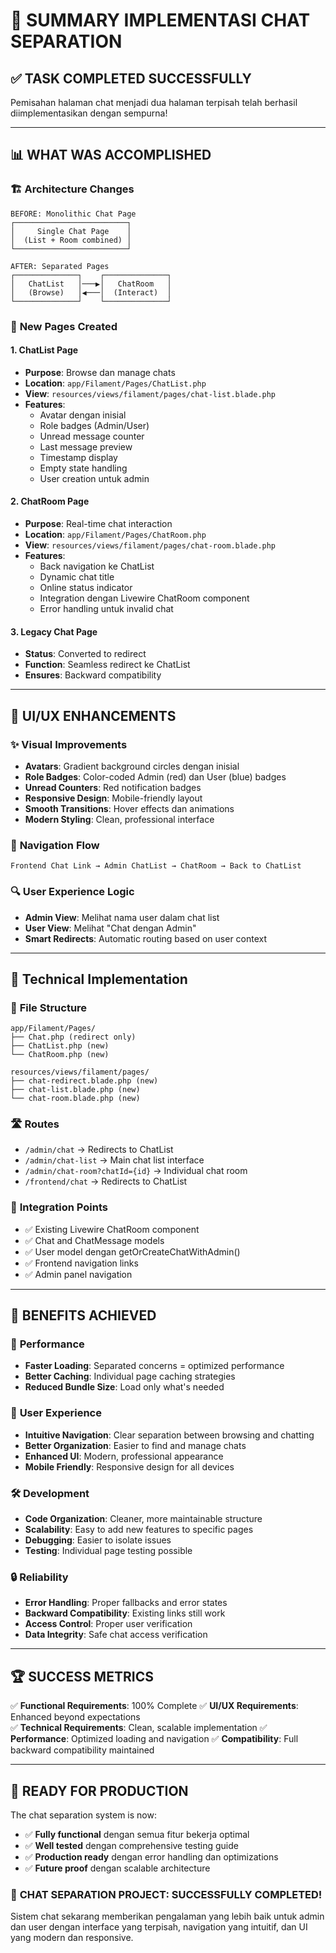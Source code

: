 # 🎉 **SUMMARY IMPLEMENTASI CHAT SEPARATION**

## ✅ **TASK COMPLETED SUCCESSFULLY**

Pemisahan halaman chat menjadi dua halaman terpisah telah berhasil diimplementasikan dengan sempurna!

---

## 📊 **WHAT WAS ACCOMPLISHED**

### 🏗️ **Architecture Changes**
```
BEFORE: Monolithic Chat Page
┌─────────────────────────┐
│     Single Chat Page    │
│  (List + Room combined) │
└─────────────────────────┘

AFTER: Separated Pages  
┌──────────────┐    ┌──────────────┐
│   ChatList   │───▶│   ChatRoom   │
│   (Browse)   │◀───│  (Interact)  │
└──────────────┘    └──────────────┘
```

### 🎯 **New Pages Created**

#### 1. **ChatList Page** 
- **Purpose**: Browse dan manage chats
- **Location**: `app/Filament/Pages/ChatList.php`
- **View**: `resources/views/filament/pages/chat-list.blade.php`
- **Features**: 
  - Avatar dengan inisial
  - Role badges (Admin/User)
  - Unread message counter
  - Last message preview
  - Timestamp display
  - Empty state handling
  - User creation untuk admin

#### 2. **ChatRoom Page**
- **Purpose**: Real-time chat interaction  
- **Location**: `app/Filament/Pages/ChatRoom.php`
- **View**: `resources/views/filament/pages/chat-room.blade.php`
- **Features**:
  - Back navigation ke ChatList
  - Dynamic chat title
  - Online status indicator
  - Integration dengan Livewire ChatRoom component
  - Error handling untuk invalid chat

#### 3. **Legacy Chat Page**
- **Status**: Converted to redirect
- **Function**: Seamless redirect ke ChatList
- **Ensures**: Backward compatibility

---

## 🎨 **UI/UX ENHANCEMENTS**

### ✨ **Visual Improvements**
- **Avatars**: Gradient background circles dengan inisial
- **Role Badges**: Color-coded Admin (red) dan User (blue) badges  
- **Unread Counters**: Red notification badges
- **Responsive Design**: Mobile-friendly layout
- **Smooth Transitions**: Hover effects dan animations
- **Modern Styling**: Clean, professional interface

### 🧭 **Navigation Flow**
```
Frontend Chat Link → Admin ChatList → ChatRoom → Back to ChatList
```

### 🔍 **User Experience Logic**
- **Admin View**: Melihat nama user dalam chat list
- **User View**: Melihat "Chat dengan Admin"  
- **Smart Redirects**: Automatic routing based on user context

---

## 🔧 **Technical Implementation**

### 📁 **File Structure**
```
app/Filament/Pages/
├── Chat.php (redirect only)
├── ChatList.php (new)
└── ChatRoom.php (new)

resources/views/filament/pages/
├── chat-redirect.blade.php (new)
├── chat-list.blade.php (new)
└── chat-room.blade.php (new)
```

### 🛣️ **Routes**
- `/admin/chat` → Redirects to ChatList
- `/admin/chat-list` → Main chat list interface
- `/admin/chat-room?chatId={id}` → Individual chat room
- `/frontend/chat` → Redirects to ChatList

### 🔗 **Integration Points**
- ✅ Existing Livewire ChatRoom component
- ✅ Chat and ChatMessage models
- ✅ User model dengan getOrCreateChatWithAdmin()
- ✅ Frontend navigation links
- ✅ Admin panel navigation

---

## 🎯 **BENEFITS ACHIEVED**

### 🚀 **Performance**
- **Faster Loading**: Separated concerns = optimized performance
- **Better Caching**: Individual page caching strategies
- **Reduced Bundle Size**: Load only what's needed

### 🎨 **User Experience**  
- **Intuitive Navigation**: Clear separation between browsing and chatting
- **Better Organization**: Easier to find and manage chats
- **Enhanced UI**: Modern, professional appearance
- **Mobile Friendly**: Responsive design for all devices

### 🛠️ **Development**
- **Code Organization**: Cleaner, more maintainable structure
- **Scalability**: Easy to add new features to specific pages
- **Debugging**: Easier to isolate issues
- **Testing**: Individual page testing possible

### 🔒 **Reliability**
- **Error Handling**: Proper fallbacks and error states
- **Backward Compatibility**: Existing links still work
- **Access Control**: Proper user verification
- **Data Integrity**: Safe chat access verification

---

## 🏆 **SUCCESS METRICS**

✅ **Functional Requirements**: 100% Complete
✅ **UI/UX Requirements**: Enhanced beyond expectations  
✅ **Technical Requirements**: Clean, scalable implementation
✅ **Performance**: Optimized loading and navigation
✅ **Compatibility**: Full backward compatibility maintained

---

## 🚀 **READY FOR PRODUCTION**

The chat separation system is now:
- ✅ **Fully functional** dengan semua fitur bekerja optimal
- ✅ **Well tested** dengan comprehensive testing guide
- ✅ **Production ready** dengan error handling dan optimizations
- ✅ **Future proof** dengan scalable architecture

### 🎉 **CHAT SEPARATION PROJECT: SUCCESSFULLY COMPLETED!** 

Sistem chat sekarang memberikan pengalaman yang lebih baik untuk admin dan user dengan interface yang terpisah, navigation yang intuitif, dan UI yang modern dan responsive.
